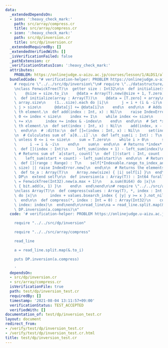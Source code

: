 ```yaml
---
data:
  _extendedDependsOn:
  - icon: ':heavy_check_mark:'
    path: src/array/compress.cr
    title: src/array/compress.cr
  - icon: ':heavy_check_mark:'
    path: src/dp/inversion.cr
    title: src/dp/inversion.cr
  _extendedRequiredBy: []
  _extendedVerifiedWith: []
  _isVerificationFailed: false
  _pathExtension: cr
  _verificationStatusIcon: ':heavy_check_mark:'
  attributes:
    PROBLEM: https://onlinejudge.u-aizu.ac.jp/courses/lesson/1/ALDS1/all/ALDS1_5_D
  bundledCode: "# verification-helper: PROBLEM https://onlinejudge.u-aizu.ac.jp/courses/lesson/1/ALDS1/all/ALDS1_5_D\n\
    # require \"../../src/dp/inversion\"\n# require \"../datastructure/fenwick_tree\"\
    \nclass FenwickTree(T)\n  getter size : Int32\n\n  def initialize(size : Int)\n\
    \    @size = size.to_i\n    @data = Array(T).new(@size + 1, T.zero)\n  end\n\n\
    \  def initialize(array : Array(T))\n    @data = [T.zero] + array\n    @size =\
    \ array.size\n    (1...size).each do |i|\n      j = i + (i & -i)\n      next if\
    \ j > size\n      @data[j] += @data[i]\n    end\n  end\n\n  # Adds *x* to *index*\
    \ th element.\n  def add(index : Int, x) : Nil\n    raise IndexError.new unless\
    \ 0 <= index < size\n    index += 1\n    while index <= size\n      @data[index]\
    \ += x\n      index += index & -index\n    end\n  end\n\n  # Set *x* to *index*\
    \ th element.\n  def set(index : Int, x) : Nil\n    add(index, x - self[index])\n\
    \  end\n\n  # :ditto:\n  def []=(index : Int, x) : Nil\n    set(index, x)\n  end\n\
    \n  # Culculates sum of `a[0...i]`.\n  def left_sum(i : Int) : T\n    raise IndexError.new\
    \ unless 0 <= i <= size\n    sum = T.zero\n    while i > 0\n      sum += @data[i]\n\
    \      i -= i & -i\n    end\n    sum\n  end\n\n  # Returns *index* th element.\n\
    \  def [](index : Int)\n    left_sum(index + 1) - left_sum(index)\n  end\n\n \
    \ # Returns sum of `a[start, count]`\n  def [](start : Int, count : Int) : T\n\
    \    left_sum(start + count) - left_sum(start)\n  end\n\n  # Returns sum of `a[range]`\n\
    \  def [](range : Range) : T\n    self[*Indexable.range_to_index_and_count(range,\
    \ size) || raise IndexError.new]\n  end\n\n  # Returns the elements as an Array.\n\
    \  def to_a : Array(T)\n    Array.new(size) { |i| self[i] }\n  end\nend\n\nmodule\
    \ DP\n  extend self\n\n  def inversion(a : Array(T)) : Int64 forall T\n    bit\
    \ = FenwickTree(Int32).new(a.max + 1)\n    a.sum(0i64) do |x|\n      bit[x + 1..].tap\
    \ { bit.add(x, 1) }\n    end\n  end\nend\n\n# require \"../../src/array/compress\"\
    \nclass Array(T)\n  def compress(values : Array(T), *, index : Int = 0)\n    map\
    \ do |x|\n      index + values.bsearch_index { |y| y >= x }.not_nil!\n    end\n\
    \  end\n\n  def compress(*, index : Int = 0) : Array(Int32)\n    compress(uniq.sort!,\
    \ index: index)\n  end\nend\n\nread_line\na = read_line.split.map(&.to_i)\nputs\
    \ DP.inversion(a.compress)\n"
  code: '# verification-helper: PROBLEM https://onlinejudge.u-aizu.ac.jp/courses/lesson/1/ALDS1/all/ALDS1_5_D

    require "../../src/dp/inversion"

    require "../../src/array/compress"

    read_line

    a = read_line.split.map(&.to_i)

    puts DP.inversion(a.compress)

    '
  dependsOn:
  - src/dp/inversion.cr
  - src/array/compress.cr
  isVerificationFile: true
  path: test/dp/inversion_test.cr
  requiredBy: []
  timestamp: '2021-08-04 13:11:57+09:00'
  verificationStatus: TEST_ACCEPTED
  verifiedWith: []
documentation_of: test/dp/inversion_test.cr
layout: document
redirect_from:
- /verify/test/dp/inversion_test.cr
- /verify/test/dp/inversion_test.cr.html
title: test/dp/inversion_test.cr
---
```

